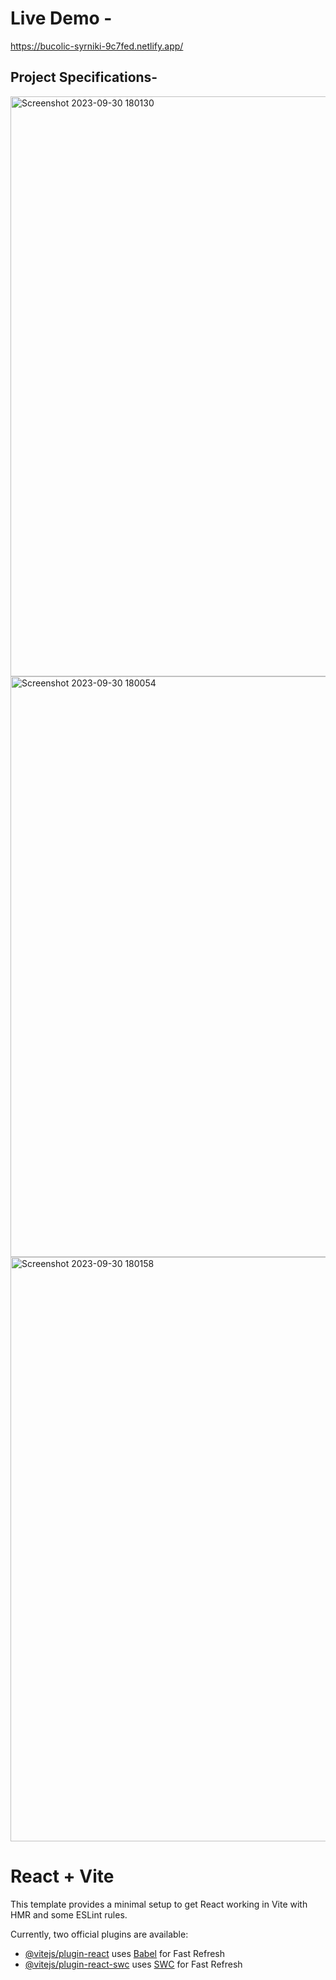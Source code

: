 # Live Demo -
https://bucolic-syrniki-9c7fed.netlify.app/


## Project Specifications-
 <img width="928" alt="Screenshot 2023-09-30 180130" src="https://github.com/nikhilnagargit/3DPortfolio/assets/44896376/e58c01ec-c621-4c93-bda6-554746f3ef93">
<img width="929" alt="Screenshot 2023-09-30 180054" src="https://github.com/nikhilnagargit/3DPortfolio/assets/44896376/60711efe-fd9d-4484-806e-4f3d99ef9065">
<img width="935" alt="Screenshot 2023-09-30 180158" src="https://github.com/nikhilnagargit/3DPortfolio/assets/44896376/d1cb6ab5-d012-4aa8-9ed2-0d453259ecf2">

# React + Vite

This template provides a minimal setup to get React working in Vite with HMR and some ESLint rules.

Currently, two official plugins are available:

- [@vitejs/plugin-react](https://github.com/vitejs/vite-plugin-react/blob/main/packages/plugin-react/README.md) uses [Babel](https://babeljs.io/) for Fast Refresh
- [@vitejs/plugin-react-swc](https://github.com/vitejs/vite-plugin-react-swc) uses [SWC](https://swc.rs/) for Fast Refresh
